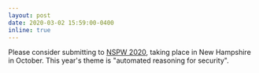 ```yaml
---
layout: post
date: 2020-03-02 15:59:00-0400
inline: true
---
```


Please consider submitting to [NSPW 2020](https://nspw.org), taking place in New Hampshire in October. This year's theme is "automated reasoning for security".
